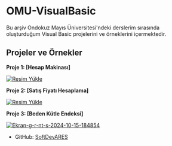 # OMU-VisualBasic

Bu arşiv Ondokuz Mayıs Üniversitesi'ndeki derslerim sırasında oluşturduğum Visual Basic projelerini ve örneklerini içermektedir.

## Projeler ve Örnekler

**Proje 1: [Hesap Makinası]**

<a href="https://hizliresim.com/h7thxiy"><img src="https://i.hizliresim.com/h7thxiy.png" alt="Resim Yükle"></a>

**Proje 2: [Satış Fiyatı Hesaplama]**

<a href="https://hizliresim.com/mgcquc8"><img src="https://i.hizliresim.com/mgcquc8.png" alt="Resim Yükle"></a>

**Proje 3: [Beden Kütle Endeksi]**

<a href="https://ibb.co/QkcCzxC"><img src="https://i.ibb.co/W03PqRP/Ekran-g-r-nt-s-2024-10-15-184854.png" alt="Ekran-g-r-nt-s-2024-10-15-184854" border="0"></a>
- GitHub: [SoftDevARES](https://github.com/SoftDevARES)
